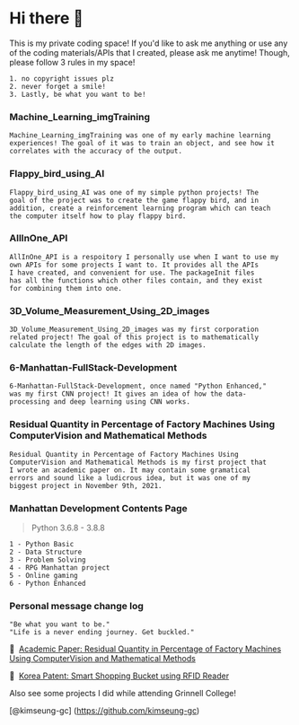 # Hi there 👋
 This is my private coding space! If you'd like to ask me anything or use any of the coding materials/APIs that I created, please ask me anytime! Though, please follow 3 rules in my space!
 ```
 1. no copyright issues plz
 2. never forget a smile!
 3. Lastly, be what you want to be!
 ```
### Machine_Learning_imgTraining
``` 
Machine_Learning_imgTraining was one of my early machine learning
experiences! The goal of it was to train an object, and see how it
correlates with the accuracy of the output.
```

### Flappy_bird_using_AI
``` 
Flappy_bird_using_AI was one of my simple python projects! The
goal of the project was to create the game flappy bird, and in
addition, create a reinforcement learning program which can teach
the computer itself how to play flappy bird.
```

### AllInOne_API
```
AllInOne_API is a respoitory I personally use when I want to use my 
own APIs for some projects I want to. It provides all the APIs 
I have created, and convenient for use. The packageInit files 
has all the functions which other files contain, and they exist 
for combining them into one.
```

### 3D_Volume_Measurement_Using_2D_images
```
3D_Volume_Measurement_Using_2D_images was my first corporation
related project! The goal of this project is to mathematically
calculate the length of the edges with 2D images.
```

### 6-Manhattan-FullStack-Development
```
6-Manhattan-FullStack-Development, once named "Python Enhanced," 
was my first CNN project! It gives an idea of how the data- 
processing and deep learning using CNN works.
```

### Residual Quantity in Percentage of Factory Machines Using ComputerVision and Mathematical Methods
```
Residual Quantity in Percentage of Factory Machines Using 
ComputerVision and Mathematical Methods is my first project that
I wrote an academic paper on. It may contain some gramatical 
errors and sound like a ludicrous idea, but it was one of my 
biggest project in November 9th, 2021.
```

### Manhattan Development Contents Page

> Python 3.6.8 - 3.8.8
```
1 - Python Basic
2 - Data Structure
3 - Problem Solving
4 - RPG Manhattan project
5 - Online gaming
6 - Python Enhanced
```

### Personal message change log
```
"Be what you want to be."
"Life is a never ending journey. Get buckled."
```

📌 &nbsp;[Academic Paper: Residual Quantity in Percentage of Factory Machines Using ComputerVision and Mathematical Methods](https://github.com/seunghk1206/Residual-Quantity-in-Percentage-of-Factory-Machines-Using-Computer-Vision-and-Mathematical-Methods)

📌 &nbsp;[Korea Patent: Smart Shopping Bucket using RFID Reader](https://github.com/seunghk1206/Smart-Shopping-Bucket-using-RFID-Reader)

Also see some projects I did while attending Grinnell College!

[@kimseung-gc] (https://github.com/kimseung-gc)

<!--
**seunghk1206/seunghk1206** is a ✨ _special_ ✨ repository because its `README.md` (this file) appears on your GitHub profile.

Here are some ideas to get you started:

- 🔭 I’m currently working on ...
- 🌱 I’m currently learning ...
- 👯 I’m looking to collaborate on ...
- 🤔 I’m looking for help with ...
- 💬 Ask me about ...
- 📫 How to reach me: ...
- 😄 Pronouns: ...
- ⚡ Fun fact: ...
-->


